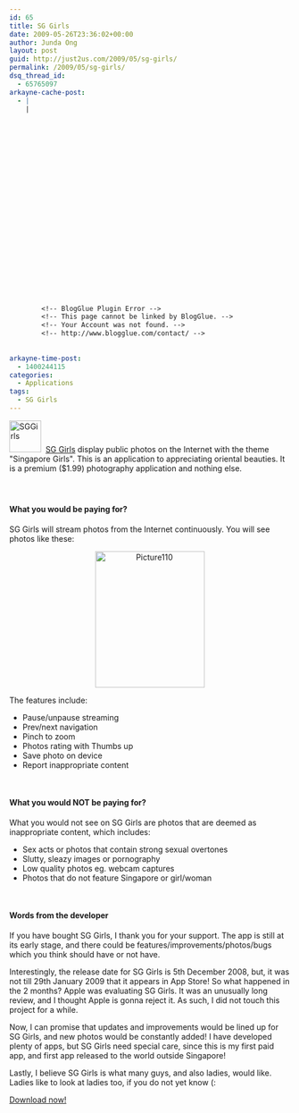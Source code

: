 ```yaml
---
id: 65
title: SG Girls
date: 2009-05-26T23:36:02+00:00
author: Junda Ong
layout: post
guid: http://just2us.com/2009/05/sg-girls/
permalink: /2009/05/sg-girls/
dsq_thread_id:
  - 65765097
arkayne-cache-post:
  - |
    |
        
        
        
        
        
        
        
        
        
        
        
        
        
        
        
        
        
        
        
        
        
        
        
        <!-- BlogGlue Plugin Error -->
        <!-- This page cannot be linked by BlogGlue. -->
        <!-- Your Account was not found. -->
        <!-- http://www.blogglue.com/contact/ -->
        
        
arkayne-time-post:
  - 1400244115
categories:
  - Applications
tags:
  - SG Girls
---
```

<a href="http://blog.just2us.com/wp-content/uploads/2009/05/sggirls.png" onclick="__gaTracker('send', 'event', 'outbound-article', 'http://blog.just2us.com/wp-content/uploads/2009/05/sggirls.png', '');"><img style="border-right: 0px; border-top: 0px; border-left: 0px; border-bottom: 0px" height="57" alt="SGGirls" src="http://blog.just2us.com/wp-content/uploads/2009/05/sggirls-thumb.png" width="57" border="0" /></a>&#160; <a href="http://itunes.apple.com/WebObjects/MZStore.woa/wa/viewSoftware?id=298767039&mt=8" onclick="__gaTracker('send', 'event', 'outbound-article', 'http://itunes.apple.com/WebObjects/MZStore.woa/wa/viewSoftware?id=298767039&mt=8', 'SG Girls');">SG Girls</a> display public photos on the Internet with the theme "Singapore Girls". This is an application to appreciating oriental beauties. It is a premium ($1.99) photography application and nothing else.

#### &#160;

#### What you would be paying for?

SG Girls will stream photos from the Internet continuously. You will see photos like these:

<p align="center">
  <a href="http://blog.just2us.com/wp-content/uploads/2009/05/picture110.png" onclick="__gaTracker('send', 'event', 'outbound-article', 'http://blog.just2us.com/wp-content/uploads/2009/05/picture110.png', '');"><img style="border-right: 0px; border-top: 0px; border-left: 0px; border-bottom: 0px" height="244" alt="Picture110" src="http://blog.just2us.com/wp-content/uploads/2009/05/picture110-thumb.png" width="196" border="0" /></a>
</p>

The features include: 

  * Pause/unpause streaming 
  * Prev/next navigation 
  * Pinch to zoom 
  * Photos rating with Thumbs up 
  * Save photo on device 
  * Report inappropriate content 

&#160;

#### What you would NOT be paying for?

What you would not see on SG Girls are photos that are deemed as inappropriate content, which includes:

  * Sex acts or photos that contain strong sexual overtones 
  * Slutty, sleazy images or pornography
  * Low quality photos eg. webcam captures 
  * Photos that do not feature Singapore or girl/woman

&#160;

#### Words from the developer

If you have bought SG Girls, I thank you for your support. The app is still at its early stage, and there could be features/improvements/photos/bugs which you think should have or not have.

Interestingly, the release date for SG Girls is 5th December 2008, but, it was not till 29th January 2009 that it appears in App Store! So what happened in the 2 months? Apple was evaluating SG Girls. It was an unusually long review, and I thought Apple is gonna reject it. As such, I did not touch this project for a while.

Now, I can promise that updates and improvements would be lined up for SG Girls, and new photos would be constantly added! I have developed plenty of apps, but SG Girls need special care, since this is my first paid app, and first app released to the world outside Singapore! 

Lastly, I believe SG Girls is what many guys, and also ladies, would like. Ladies like to look at ladies too, if you do not yet know (:

<a href="http://itunes.apple.com/WebObjects/MZStore.woa/wa/viewSoftware?id=298767039&mt=8" onclick="__gaTracker('send', 'event', 'outbound-article', 'http://itunes.apple.com/WebObjects/MZStore.woa/wa/viewSoftware?id=298767039&mt=8', 'Download now!');">Download now!</a>

<div style="font-size:0px;height:0px;line-height:0px;margin:0;padding:0;clear:both">
</div>